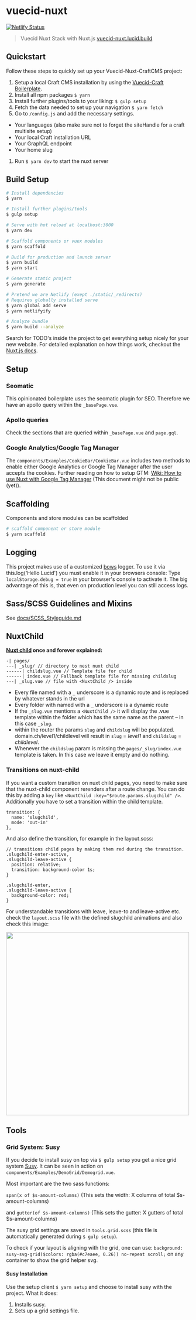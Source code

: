 # vuecid-nuxt

[![Netlify Status](https://api.netlify.com/api/v1/badges/8bce6adc-e879-43fd-a818-82195c4cc572/deploy-status)](https://app.netlify.com/sites/vuecid-nuxt/deploys)

> Vuecid Nuxt Stack with Nuxt.js [vuecid-nuxt.lucid.build](https://vuecid-nuxt.lucid.build)

## Quickstart
Follow these steps to quickly set up your Vuecid-Nuxt-CraftCMS project:

1. Setup a local Craft CMS installation by using the [Vuecid-Craft Boilerplate](https://github.com/wearelucid/vuecid-craft/).
1. Install all npm packages `$ yarn`
1. Install further plugins/tools to your liking: `$ gulp setup`
1. Fetch the data needed to set up your navigation `$ yarn fetch`
1. Go to `/config.js` and add the necessary settings.
  - Your languages (also make sure not to forget the siteHandle for a craft multisite setup)
  - Your local Craft installation URL
  - Your GraphQL endpoint
  - Your home slug
1. Run `$ yarn dev` to start the nuxt server


## Build Setup

``` bash
# Install dependencies
$ yarn

# Install further plugins/tools
$ gulp setup

# Serve with hot reload at localhost:3000
$ yarn dev

# Scaffold components or vuex modules
$ yarn scaffold

# Build for production and launch server
$ yarn build
$ yarn start

# Generate static project
$ yarn generate

# Pretend we are Netlify (exept ./static/_redirects)
# Requires globally installed serve
$ yarn global add serve
$ yarn netlifyify

# Analyze bundle
$ yarn build --analyze
```

Search for TODO's inside the project to get everything setup nicely for your new website.
For detailed explanation on how things work, checkout the [Nuxt.js docs](https://github.com/nuxt/nuxt.js).

## Setup
### Seomatic
This opinionated boilerplate uses the seomatic plugin for SEO. Therefore we have an apollo query within the `_basePage.vue`.

### Apollo queries
Check the sections that are queried within `_basePage.vue` and `page.gql`.

### Google Analytics/Google Tag Manager
The `components/Examples/CookieBar/CookieBar.vue` includes two methods to enable either Google Analytics or Google Tag Manager after the user accepts the cookies.
Further reading on how to setup GTM: [Wiki: How to use Nuxt with Google Tag Manager](https://wearelucid.atlassian.net/wiki/spaces/LW/pages/902496260/How+to+use+Nuxt+with+Google+Tag+Manager) (This document might not be public (yet)).

## Scaffolding
Components and store modules can be scaffolded
``` bash
# scaffold component or store module
$ yarn scaffold
```

## Logging
This project makes use of a customized [bows](https://github.com/wearelucid/vue-bows) logger. To use it via this.log('Hello Lucid') you must enable it in your browsers console: Type `localStorage.debug = true` in your browser's console to activate it. The big advantage of this is, that even on production level you can still access logs.

## Sass/SCSS Guidelines and Mixins
See [docs/SCSS_Styleguide.md](docs/SCSS_Styleguide.md)

## NuxtChild
**[Nuxt child](https://nuxtjs.org/api/components-nuxt-child/) once and forever explained:**
```
-| pages/
---| _slug/ // directory to nest nuxt child
------| childslug.vue // Template file for child
------| index.vue // Fallback template file for missing childslug
---| _slug.vue // file with <NuxtChild /> inside
```

- Every file named with a `_` underscore is a dynamic route and is replaced by whatever stands in the url
- Every folder with named with a `_` underscore is a dynamic route
- If the `_slug.vue` mentions a `<NuxtChild />` it will display the .vue template within the folder which has the same name as the parent – in this case `_slug`.
- within the router the params `slug` and `childslug` will be populated. domain.ch/level1/childlevel will result in `slug` = _level1_ and `childslug` = _childlevel_.
- Whenever the `childslug` param is missing the `pages/_slug/index.vue` template is taken. In this case we leave it empty and do nothing.

### Transitions on nuxt-child
If you want a custom transition on nuxt child pages, you need to make sure that the nuxt-child component rerenders after a route change. You can do this by adding a `key` like `<NuxtChild :key="$route.params.slugchild" />`.
Additionally you have to set a transition within the child template.
```
transition: {
  name: 'slugchild',
  mode: 'out-in'
},
```
And also define the transition, for example in the layout.scss:
```
// transitions child pages by making them red during the transition.
.slugchild-enter-active,
.slugchild-leave-active {
  position: relative;
  transition: background-color 1s;
}

.slugchild-enter,
.slugchild-leave-active {
  background-color: red;
}
```

For understandable transitions with leave, leave-to and leave-active etc.
check the `layout.scss` file with the defined slugchild animations and also check this image:

<img src="https://vuejs.org/images/transition.png?_sw-precache=5990c1dff7dc7a8fb3b34b4462bd0105" width="500">

## Tools
### Grid System: Susy
If you decide to install susy on top via `$ gulp setup` you get a nice grid system [Susy](http://oddbird.net/susy/docs/).
It can be seen in action on `components/Examples/DemoGrid/Demogrid.vue`.

Most important are the two sass functions:

`span(x of $s-amount-columns)`
(This sets the width: X columns of total $s-amount-columns)

and
`gutter(of $s-amount-columns)`
(This sets the gutter: X gutters of total $s-amount-columns)

The susy grid settings are saved in `tools.grid.scss` (this file is automatically generated during `$ gulp setup`).

To check if your layout is aligning with the grid, one can use: 
`background: susy-svg-grid($colors: rgba(#c7eaee, 0.26)) no-repeat scroll;` 
on any container to show the grid helper svg.

#### Susy Installation
Use the setup client
`$ yarn setup` and choose to install susy with the project.
What it does:
1. Installs susy.
1. Sets up a grid settings file.
